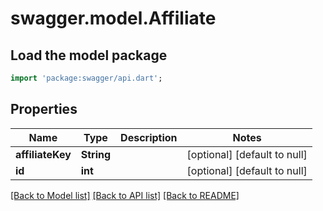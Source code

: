 # swagger.model.Affiliate

## Load the model package
```dart
import 'package:swagger/api.dart';
```

## Properties
Name | Type | Description | Notes
------------ | ------------- | ------------- | -------------
**affiliateKey** | **String** |  | [optional] [default to null]
**id** | **int** |  | [optional] [default to null]

[[Back to Model list]](../README.md#documentation-for-models) [[Back to API list]](../README.md#documentation-for-api-endpoints) [[Back to README]](../README.md)


